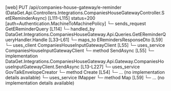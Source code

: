 [web] PUT /api/companies-house-gateway/e-reminder  (DataGet.Api.Controllers.Integrations.CompaniesHouseGatewayController.SetEReminderAsync)  [L111–L115] status=200 [auth=Authentication.MachineToMachinePolicy]
  └─ sends_request GetEReminderQuery [L114]
    └─ handled_by DataGet.Integrations.CompaniesHouseGateway.Api.Queries.GetEReminderQueryHandler.Handle [L33–L61]
      └─ maps_to ERemindersResponseDto [L59]
      └─ uses_client CompaniesHouseInputGatewayClient [L55]
      └─ uses_service CompaniesHouseInputGatewayClient
        └─ method SendAsync [L55]
          └─ implementation DataGet.Integrations.CompaniesHouseGateway.Api.Gateway.CompaniesHouseInputGatewayClient.SendAsync [L13-L227]
      └─ uses_service GovTalkEnvelopeCreator
        └─ method Create [L54]
          └─ ... (no implementation details available)
      └─ uses_service IMapper
        └─ method Map [L59]
          └─ ... (no implementation details available)

